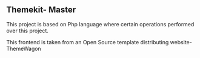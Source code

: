  Themekit- Master
 ---------------------------------------------------------------------------------------------------------


This project is based on Php language where certain operations performed over this project.

This frontend is taken from an Open Source template distributing website-ThemeWagon

